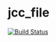 # jcc_file

[![Build Status](https://travis-ci.com/JCCDex/jcc_file.svg?branch=master)](https://travis-ci.com/JCCDex/jcc_file)